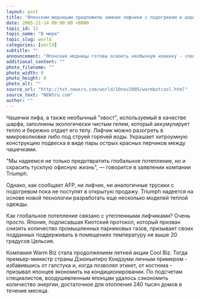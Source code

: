 ```yaml
---
layout: post
title: "Японским модницам предложили зимние лифчики с подогревом и шарфом"
date: 2005-11-14 00:00:00 +0000
topic_id: 11
topic_name: "В мире"
topic_slug: world
categories: [world]
subtitle: ""
announcement: "Японские модницы готовы освоить необычную новинку - специальные зимние лифчики с подогревом и шарфом, являющиеся частью общественной кампании по сохранению энергии Warm Biz. Это - не только модная вещь, но еще и способ сказать окружающим, что вы печетесь об экологии, так как она позволяет экономить топливо, уверяет производитель - компания Triumph International."
additional_content: ""
photo_filename: ""
photo_width: 0
photo_height: 0
photo_alt: ""
source_url: "http://txt.newsru.com/world/10nov2005/warmbutcool.html"
source_text: "NEWSru.com"
author: ""
---
```

Чашечки лифа, а также необычный "хвост", используемый в качестве шарфа, заполнены экологически чистым гелем, который аккумулирует тепло и бережно отдает его телу. Лифчик можно разогреть в микроволновке либо под струей горячей воды. Украшает хитроумную конструкцию подвеска в виде пары острых красных перчиков между чашечками.

"Мы надеемся не только предотвратить глобальное потепление, но и скрасить тусклую офисную жизнь", &mdash; говорится в заявлении компании Triumph.

Однако, как сообщает AFP, ни лифчик, ни аналогичные трусики с подогревом пока не поступят в открытую продажу. Triumph надеется на основе новой технологии разработать еще несколько моделей теплой одежды.

Как глобальное потепление связано с утепленными лифчиками? Очень просто. Япония, подписавшая Киотский протокол, который призван снизить количество промышленных парниковых газов, призывает своих подданных поддерживать в помещениях температуру не выше 20 градусов Цельсия.

Компания Warm Biz стала продолжением летней акции Cool Biz. Тогда премьер-министр страны Дзюнъитиро Коидзуми личным примером - избавившись от галстука и, когда позволял этикет, от костюма - призывал японцев экономить на кондиционировании. По подсчетам специалистов, воодушевленным японцам удалось сэкономить количество энергии, достаточное для отопления 240 тысяч домов в течение месяца.
